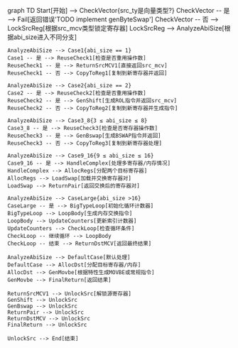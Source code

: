 graph TD
    Start[开始] --> CheckVector{src_ty是向量类型?}
    CheckVector -- 是 --> Fail[返回错误'TODO implement genByteSwap']
    CheckVector -- 否 --> LockSrcReg[根据src_mcv类型锁定寄存器]
    LockSrcReg --> AnalyzeAbiSize[根据abi_size进入不同分支]

    AnalyzeAbiSize --> Case1{abi_size == 1}
    Case1 -- 是 --> ReuseCheck1[检查是否重用操作数]
    ReuseCheck1 -- 是 --> ReturnSrcMCV1[直接返回src_mcv]
    ReuseCheck1 -- 否 --> CopyToReg1[复制到新寄存器并返回]

    AnalyzeAbiSize --> Case2{abi_size == 2}
    Case2 -- 是 --> ReuseCheck2[检查是否重用操作数]
    ReuseCheck2 -- 是 --> GenShift[生成ROL指令并返回src_mcv]
    ReuseCheck2 -- 否 --> CopyToReg2[复制到新寄存器并生成指令]

    AnalyzeAbiSize --> Case3_8{3 ≤ abi_size ≤ 8}
    Case3_8 -- 是 --> ReuseCheck3[检查是否寄存器操作数]
    ReuseCheck3 -- 是 --> GenBswap[生成BSWAP指令并返回]
    ReuseCheck3 -- 否 --> CopyToReg3[复制到新寄存器处理]

    AnalyzeAbiSize --> Case9_16{9 ≤ abi_size ≤ 16}
    Case9_16 -- 是 --> HandleComplex[处理多寄存器/内存情况]
    HandleComplex --> AllocRegs[分配两个目标寄存器]
    AllocRegs --> LoadSwap[加载并交换寄存器对]
    LoadSwap --> ReturnPair[返回交换后的寄存器对]

    AnalyzeAbiSize --> CaseLarge{abi_size >16}
    CaseLarge -- 是 --> BigTypeLoop[初始化循环计数器]
    BigTypeLoop --> LoopBody[生成内存交换指令]
    LoopBody --> UpdateCounters[更新索引计数器]
    UpdateCounters --> CheckLoop[检查循环条件]
    CheckLoop -- 继续循环 --> LoopBody
    CheckLoop -- 结束 --> ReturnDstMCV[返回最终结果]

    AnalyzeAbiSize --> DefaultCase[默认处理]
    DefaultCase --> AllocDst[分配目标寄存器/内存]
    AllocDst --> GenMovbe[根据特性生成MOVBE或常规指令]
    GenMovbe --> FinalReturn[返回结果]

    ReturnSrcMCV1 --> UnlockSrc[解锁源寄存器]
    GenShift --> UnlockSrc
    GenBswap --> UnlockSrc
    ReturnPair --> UnlockSrc
    ReturnDstMCV --> UnlockSrc
    FinalReturn --> UnlockSrc

    UnlockSrc --> End[结束]
